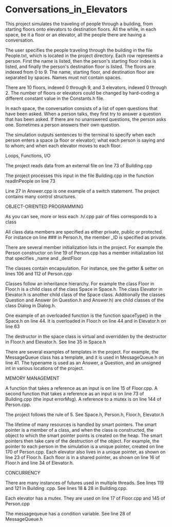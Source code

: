  # Conversations_in_Elevators
 
 This project simulates the traveling of people through a building, from starting floors onto elevators to destination floors. All the while, in each space, be it a floor or an elevator, all the people there are having a conversation.
 
 The user specifies the people traveling through the building in the file People.txt, which is located in the project directory. Each row represents a person. First the name is listed, then the person's starting floor index is listed, and finally the person's destination floor is listed. The floors are indexed from 0 to 9. The name, starting floor, and destination floor are separated by spaces. Names must not contain spaces.
 
 There are 10 floors, indexed 0 through 9, and 3 elevators, indexed 0 through 2. The number of floors or elevators could be changed by hard-coding a different constant value in the Constants.h file.
 
 In each space, the conversation consists of a list of open questions that have been asked. When a person talks, they first try to answer a question that has been asked. If there are no unanswered questions, the person asks one. Sometimes a person answers their own question.
 
 The simulation outputs sentences to the terminal to specify when each person enters a space (a floor or elevator); what each person is saying and to whom; and when each elevator moves to each floor.
 
 
 
 
 
 Loops, Functions, I/O

The project reads data from an external file on line 73 of Building.cpp

The project processes this input in the file Building.cpp in the function readInPeople on line 73

Line 27 in Answer.cpp is one example of a switch statement. The project contains many control structures.



OBJECT-ORIENTED PROGRAMMING

As you can see, more or less each .h/.cpp pair of files corresponds to a class

All class data members are specified as either private, public or protected. For instance on line ### in Person.h, the member _ID is specified as private.

There are several member initialization lists in the project. For example the Person constructor on line 19 of Person.cpp has a member initialization list that specifies _name and _destFloor

The classes contain encapsulation. For instance, see the getter & setter on lines 106 and 112 of Person.cpp

Classes follow an inheritance hierarchy. For example the class Floor in Floor.h is a child class of the class Space in Space.h. The class Elevator in Elevator.h is another child class of the Space class. Additionally the classes Question and Answer (in Question.h and Answer.h) are child classes of the class Dialog in Dialog.h.

One example of an overloaded function is the function spaceType() in the Space.h on line 44. It is overloaded in Floor.h on line 44 and in Elevator.h on line 63

The destructor in the space class is virtual and overridden by the destructor in Floor.h and Elevator.h. See line 35 in Space.h

There are several examples of templates in the project. For example, the MessageQueue class has a template, and it is used in MessageQueue.h on line 41. The typename is used as an Answer, a Question, and an unsigned int in various locations of the project.



MEMORY MANAGEMENT

A function that takes a reference as an input is on line 15 of Floor.cpp. A second function that takes a reference as an input is on line 73 of Building.cpp (the input errorMsg). A reference to a mutex is on line 144 of Person.cpp.




The project follows the rule of 5. See Space.h, Person.h, Floor.h, Elevator.h

The lifetime of many resources is handled by smart pointers. The smart pointer is a member of a class, and when the class is constructed, the object to which the smart pointer points is created on the heap. The smart pointers then take care of the destruction of the object. For example, the pointer to each person in the simulation is a unique pointer, created on line 170 of Person.cpp. Each elevator also lives in a unique pointer, as shown on line 23 of Floor.h. Each floor is in a shared pointer, as shown on line 16 of Floor.h and line 34 of Elevator.h.




CONCURRENCY

There are many instances of futures used in multiple threads. See lines 119 and 121 in Building .cpp. See lines 18 & 28 in Building.cpp.

Each elevator has a mutex. They are used on line 17 of Floor.cpp and 145 of Person.cpp

The messagequeue has a condition variable. See line 28 of MessageQueue.h
 

